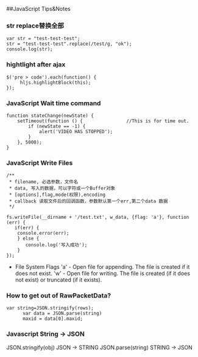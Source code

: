 ##JavaScript Tips&Notes

### str replace替换全部
```
var str = "test-test-test";
str = "test-test-test".replace(/test/g, "ok");
console.log(str);
```

### hightlight after ajax
```
$('pre > code').each(function() {
     hljs.highlightBlock(this);
});
```

### JavaScript Wait time command
```
function stateChange(newState) {
    setTimeout(function () {				//This is for time out.
        if (newState == -1) {
            alert('VIDEO HAS STOPPED');
        }
    }, 5000);
}
```

### JavaScript Write Files
```
/**
 * filename, 必选参数，文件名
 * data, 写入的数据，可以字符或一个Buffer对象
 * [options],flag,mode(权限),encoding
 * callback 读取文件后的回调函数，参数默认第一个err,第二个data 数据
 */

fs.writeFile(__dirname + '/test.txt', w_data, {flag: 'a'}, function (err) {
   if(err) {
    console.error(err);
    } else {
       console.log('写入成功');
    }
});
```
- File System Flags
'a' - Open file for appending. The file is created if it does not exist.
'w' - Open file for writing. The file is created (if it does not exist) or truncated (if it exists).


### How to get out of RawPacketData?
```
var string=JSON.stringify(rows);
      var data = JSON.parse(string)
      maxid = data[0].maxid;
```


### Javascript String -> JSON 
JSON.stringify(obj) JSON -> STRING
JSON.parse(string)  STRING -> JSON